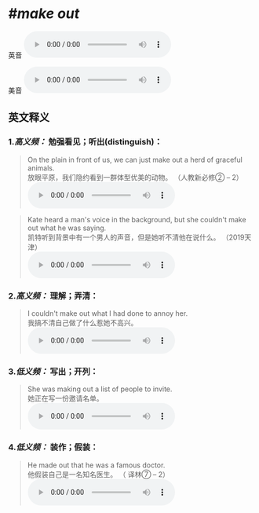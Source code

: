 # ***\#make out*** 
英音
<audio src="./media/make out1.aac" controls="controls"></audio>

美音
<audio src="./media/make out2.aac" controls="controls"></audio>



  

英文释义
---
### 1.*高义频：* **勉强看见；听出(distinguish)：**  

 > On the plain in front of us, we can just make out a herd of graceful animals.  
 > 放眼平原，我们隐约看到一群体型优美的动物。  （人教新必修② – 2）  
<audio src="./media/On the plain in front of us, we can just make out a herd of graceful animals2_AAC.aac" controls="controls"></audio>

 > Kate heard a man's voice in the background, but she couldn't make out what he was saying.  
 > 凯特听到背景中有一个男人的声音，但是她听不清他在说什么。  （2019天津）  
<audio src="./media/Kate heard a man's voice in the background2_AAC.aac" controls="controls"></audio>

### 2.*高义频：* **理解；弄清：**  

 > I couldn't make out what I had done to annoy her.  
 > 我搞不清自己做了什么惹她不高兴。    
<audio src="./media/I couldn't make out what I had done to annoy her2_AAC.aac" controls="controls"></audio>

### 3.*低义频：* **写出；开列：**  

 > She was making out a list of people to invite.   
 > 她正在写一份邀请名单。    
<audio src="./media/make1-18.aac" controls="controls"></audio>

### 4.*低义频：* **装作；假装：**  

 > He made out that he was a famous doctor.   
 > 他假装自己是一名知名医生。  （ 译林⑦ – 2）  
<audio src="./media/make-He made out.aac" controls="controls"></audio>



